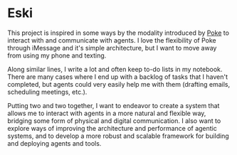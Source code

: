 # Eski

This project is inspired in some ways by the modality introduced by [Poke](https://poke.com/) to interact with and communicate with agents. I love the flexibility of Poke through iMessage and it's simple architecture, but I want to move away from using my phone and texting.

Along similar lines, I write a lot and often keep to-do lists in my notebook. There are many cases where I end up with a backlog of tasks that I haven't completed, but agents could very easily help me with them (drafting emails, scheduling meetings, etc.).

Putting two and two together, I want to endeavor to create a system that allows me to interact with agents in a more natural and flexible way, bridging some form of physical and digital communication. I also want to explore ways of improving the architecture and performance of agentic systems, and to develop a more robust and scalable framework for building and deploying agents and tools.
